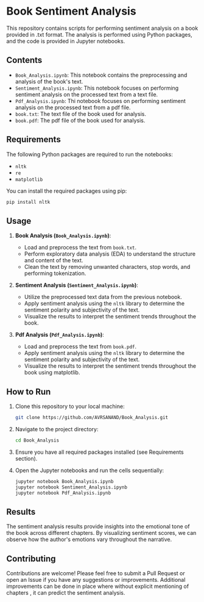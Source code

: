 # Book Sentiment Analysis

This repository contains scripts for performing sentiment analysis on a book provided in .txt format. The analysis is performed using Python packages, and the code is provided in Jupyter notebooks.

## Contents

- `Book_Analysis.ipynb`: This notebook contains the preprocessing and analysis of the book's text.
- `Sentiment_Analysis.ipynb`: This notebook focuses on performing sentiment analysis on the processed text from a text file.
- `Pdf_Analysis.ipynb`: Thi notebook focuses on performing sentiment analysis on the processed text from a pdf file.
- `book.txt`: The text file of the book used for analysis.
- `book.pdf`: The pdf file of the book used for analysis.

## Requirements

The following Python packages are required to run the notebooks:

- `nltk` 
- `re`
- `matplotlib`

You can install the required packages using pip:

```bash
pip install nltk
```

## Usage

1. **Book Analysis (`Book_Analysis.ipynb`)**:
    - Load and preprocess the text from `book.txt`.
    - Perform exploratory data analysis (EDA) to understand the structure and content of the text.
    - Clean the text by removing unwanted characters, stop words, and performing tokenization.

2. **Sentiment Analysis (`Sentiment_Analysis.ipynb`)**:
    - Utilize the preprocessed text data from the previous notebook.
    - Apply sentiment analysis using the `nltk` library to determine the sentiment polarity and subjectivity of the text.
    - Visualize the results to interpret the sentiment trends throughout the book.

3. **Pdf Analysis (`Pdf_Analysis.ipynb`)**:
    - Load and preprocess the text from `book.pdf`.
    - Apply sentiment analysis using the `nltk` library to determine the sentiment polarity and subjectivity of the text.
    - Visualize the results to interpret the sentiment trends throughout the book using matplotlib.
   
## How to Run

1. Clone this repository to your local machine:
    ```bash
    git clone https://github.com/AVRSANAND/Book_Analysis.git
    ```

2. Navigate to the project directory:
    ```bash
    cd Book_Analysis
    ```

3. Ensure you have all required packages installed (see Requirements section).

4. Open the Jupyter notebooks and run the cells sequentially:
    ```bash
    jupyter notebook Book_Analysis.ipynb
    jupyter notebook Sentiment_Analysis.ipynb
    jupyter notebook Pdf_Analysis.ipynb
    ```

## Results

The sentiment analysis results provide insights into the emotional tone of the book across different chapters. By visualizing sentiment scores, we can observe how the author's emotions vary throughout the narrative.

## Contributing

Contributions are welcome! Please feel free to submit a Pull Request or open an Issue if you have any suggestions or improvements. Additional improvements can be done in place where without explicit mentioning of chapters , it can predict the sentiment analysis. 

